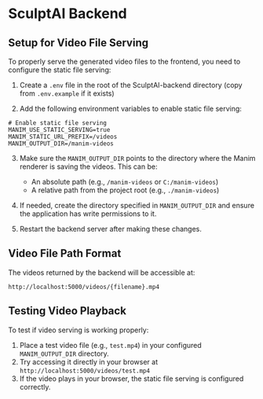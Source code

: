 # SculptAI Backend

## Setup for Video File Serving

To properly serve the generated video files to the frontend, you need to configure the static file serving:

1. Create a `.env` file in the root of the SculptAI-backend directory (copy from `.env.example` if it exists)

2. Add the following environment variables to enable static file serving:

```
# Enable static file serving
MANIM_USE_STATIC_SERVING=true
MANIM_STATIC_URL_PREFIX=/videos
MANIM_OUTPUT_DIR=/manim-videos
```

3. Make sure the `MANIM_OUTPUT_DIR` points to the directory where the Manim renderer is saving the videos. This can be:
   - An absolute path (e.g., `/manim-videos` or `C:/manim-videos`)
   - A relative path from the project root (e.g., `./manim-videos`)

4. If needed, create the directory specified in `MANIM_OUTPUT_DIR` and ensure the application has write permissions to it.

5. Restart the backend server after making these changes.

## Video File Path Format

The videos returned by the backend will be accessible at:

`http://localhost:5000/videos/{filename}.mp4`


## Testing Video Playback

To test if video serving is working properly:

1. Place a test video file (e.g., `test.mp4`) in your configured `MANIM_OUTPUT_DIR` directory.
2. Try accessing it directly in your browser at `http://localhost:5000/videos/test.mp4`
3. If the video plays in your browser, the static file serving is configured correctly.

